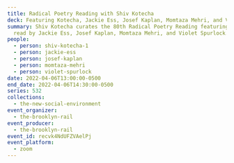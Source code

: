 ```yaml
---
title: Radical Poetry Reading with Shiv Kotecha
deck: Featuring Kotecha, Jackie Ess, Josef Kaplan, Momtaza Mehri, and Violet Spurlock
summary: Shiv Kotecha curates the 80th Radical Poetry Reading featuring poetry
  read by Jackie Ess, Josef Kaplan, Momtaza Mehri, and Violet Spurlock.
people:
  - person: shiv-kotecha-1
  - person: jackie-ess
  - person: josef-kaplan
  - person: momtaza-mehri
  - person: violet-spurlock
date: 2022-04-06T13:00:00-0500
end_date: 2022-04-06T14:30:00-0500
series: 532
collections:
  - the-new-social-environment
event_organizer:
  - the-brooklyn-rail
event_producer:
  - the-brooklyn-rail
event_id: recvk4NdUFZVAelPj
event_platform:
  - zoom
---
```

